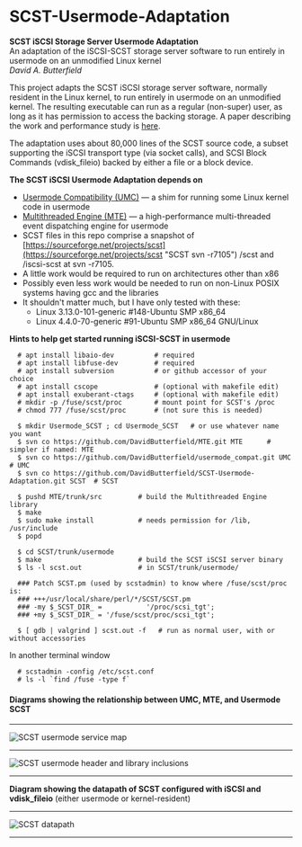 # SCST-Usermode-Adaptation
**SCST iSCSI Storage Server Usermode Adaptation**  
An adaptation of the iSCSI-SCST storage server software to run entirely in usermode on an unmodified Linux kernel  
*David A. Butterfield*

This project adapts the SCST iSCSI storage server software, normally resident
in the Linux kernel, to run entirely in usermode on an unmodified kernel.  The
resulting executable can run as a regular (non-super) user, as long as it has
permission to access the backing storage.  A paper describing the work and
performance study is
[here](https://davidbutterfield.github.io/SCST-Usermode-Adaptation/docs/SCST_Usermode.html
       "A paper describing the work in detail").

The adaptation uses about 80,000 lines of the SCST source code, a subset
supporting the iSCSI transport type (via socket calls), and SCSI Block Commands
(vdisk_fileio) backed by either a file or a block device.

**The SCST iSCSI Usermode Adaptation depends on**  
 + [Usermode Compatibility (UMC)](https://github.com/DavidButterfield/usermode_compat
				"Usermode Compatibility for Linux Kernel Code (UMC)")
    &mdash; a shim for running some Linux kernel code in usermode
 + [Multithreaded Engine (MTE)](https://github.com/DavidButterfield/MTE "Multithreaded Engine (libmte)")
    &mdash; a high-performance multi-threaded event dispatching engine for usermode
 + SCST files in this repo comprise a snapshot of
   [https://sourceforge.net/projects/scst](https://sourceforge.net/projects/scst "SCST svn -r7105")
   /scst and /iscsi-scst at svn -r7105.
 + A little work would be required to run on architectures other than x86
 + Possibly even less work would be needed to run on non-Linux POSIX systems having gcc and the libraries
 + It shouldn't matter much, but I have only tested with these:
	- Linux 3.13.0-101-generic #148-Ubuntu SMP x86_64
	- Linux 4.4.0-70-generic    #91-Ubuntu SMP x86_64 GNU/Linux

**Hints to help get started running iSCSI-SCST in usermode**

      # apt install libaio-dev          # required
      # apt install libfuse-dev         # required
      # apt install subversion          # or github accessor of your choice
      # apt install cscope              # (optional with makefile edit)
      # apt install exuberant-ctags     # (optional with makefile edit)
      # mkdir -p /fuse/scst/proc        # mount point for SCST's /proc
      # chmod 777 /fuse/scst/proc       # (not sure this is needed)

      $ mkdir Usermode_SCST ; cd Usermode_SCST   # or use whatever name you want
      $ svn co https://github.com/DavidButterfield/MTE.git MTE      # simpler if named: MTE
      $ svn co https://github.com/DavidButterfield/usermode_compat.git UMC            # UMC
      $ svn co https://github.com/DavidButterfield/SCST-Usermode-Adaptation.git SCST  # SCST

      $ pushd MTE/trunk/src         # build the Multithreaded Engine library
      $ make
      $ sudo make install           # needs permission for /lib, /usr/include
      $ popd

      $ cd SCST/trunk/usermode
      $ make                        # build the SCST iSCSI server binary
      $ ls -l scst.out              # in SCST/trunk/usermode/

      ### Patch SCST.pm (used by scstadmin) to know where /fuse/scst/proc is:
      ### +++/usr/local/share/perl/*/SCST/SCST.pm
      ### -my $_SCST_DIR_ =           '/proc/scsi_tgt';
      ### +my $_SCST_DIR_ = '/fuse/scst/proc/scsi_tgt';

      $ [ gdb | valgrind ] scst.out -f   # run as normal user, with or without accessories
In another terminal window

      # scstadmin -config /etc/scst.conf
      # ls -l `find /fuse -type f`
#### Diagrams showing the relationship between UMC, MTE, and Usermode SCST
* * *
![SCST usermode service map](https://davidbutterfield.github.io/SCST-Usermode-Adaptation/docs/SCST_usermode_service_map.png
 "SCST Usermode Service Map")
* * *
![SCST usermode header and library inclusions](https://davidbutterfield.github.io/SCST-Usermode-Adaptation/docs/SCST_usermode_includes.png
"SCST Usermode Header and Library Inclusions")
* * *
**Diagram showing the datapath of SCST configured with iSCSI and vdisk_fileio**
(either usermode or kernel-resident)
* * *
![SCST datapath](https://davidbutterfield.github.io/SCST-Usermode-Adaptation/docs/SCST_iSCSI_datapath.png
 "SCST Usermode Service Map")
* * *

